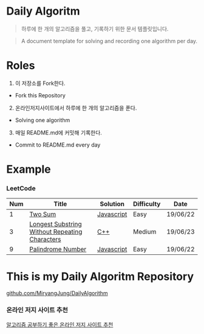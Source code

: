 
# Daily Algoritm

> 하루에 한 개의 알고리즘을 풀고, 기록하기 위한 문서 템플릿입니다.

> A document template for solving and recording one algorithm per day.


# Roles

1. 이 저장소를 Fork한다.
  - Fork this Repository
2. 온라인저지사이트에서 하루에 한 개의 알고리즘을 푼다.
  - Solving one algorithm
3. 매일 README.md에 커밋해 기록한다.
  - Commit to README.md every day


# Example

### LeetCode

| Num | Title | Solution | Difficulty | Date |
|-----| ----- | -------- | ---------- | ---- |
| 1 | [Two Sum] | [Javascript]() | Easy | 19/06/22 |
| 3 | [Longest Substring Without Repeating Characters] | [C++]() | Medium | 19/06/23 |
| 9 | [Palindrome Number] | [Javascript]() | Easy | 19/06/22 |



# This is my Daily Algoritm Repository

[github.com/MiryangJung/DailyAlgorithm](https://github.com/MiryangJung/DailyAlgorithm)


### 온라인 저지 사이트 추천

[알고리즘 공부하기 좋은 온라인 저지 사이트 추천](https://miryang.dev/2019/03/22/online-judge/)

<!-- Link -->
[Two Sum]: https://leetcode.com/problems/two-sum/
[Longest Substring Without Repeating Characters]: https://leetcode.com/problems/longest-substring-without-repeating-characters
[Palindrome Number]: https://leetcode.com/problems/palindrome-number/
